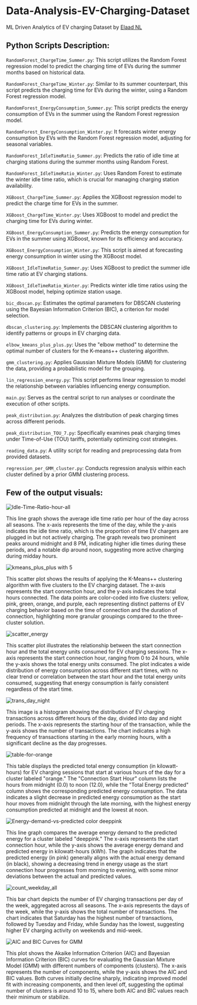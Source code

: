 # Data-Analysis-EV-Charging-Dataset
ML Driven Analytics of EV charging Dataset by [Elaad NL](https://elaad.nl/en/)

## Python Scripts Description:

`RandomForest_ChargeTime_Summer.py`: This script utilizes the Random Forest regression model to predict the charging time of EVs during the summer months based on historical data.

`RandomForest_ChargeTime_Winter.py`: Similar to its summer counterpart, this script predicts the charging time for EVs during the winter, using a Random Forest regression model.

`RandomForest_EnergyConsumption_Summer.py`: This script predicts the energy consumption of EVs in the summer using the Random Forest regression model.

`RandomForest_EnergyConsumption_Winter.py`: It forecasts winter energy consumption by EVs with the Random Forest regression model, adjusting for seasonal variables.

`RandomForest_IdleTimeRatio_Summer.py`: Predicts the ratio of idle time at charging stations during the summer months using Random Forest.

`RandomForest_IdleTimeRatio_Winter.py`: Uses Random Forest to estimate the winter idle time ratio, which is crucial for managing charging station availability.

`XGBoost_ChargeTime_Summer.py`: Applies the XGBoost regression model to predict the charge time for EVs in the summer.

`XGBoost_ChargeTime_Winter.py`: Uses XGBoost to model and predict the charging time for EVs during winter.

`XGBoost_EnergyConsumption_Summer.py`: Predicts the energy consumption for EVs in the summer using XGBoost, known for its efficiency and accuracy.

`XGBoost_EnergyConsumption_Winter.py`: This script is aimed at forecasting energy consumption in winter using the XGBoost model.

`XGBoost_IdleTimeRatio_Summer.py`: Uses XGBoost to predict the summer idle time ratio at EV charging stations.

`XGBoost_IdleTimeRatio_Winter.py`: Predicts winter idle time ratios using the XGBoost model, helping optimize station usage.

`bic_dbscan.py`: Estimates the optimal parameters for DBSCAN clustering using the Bayesian Information Criterion (BIC), a criterion for model selection.

`dbscan_clustering.py`: Implements the DBSCAN clustering algorithm to identify patterns or groups in EV charging data.

`elbow_kmeans_plus_plus.py`: Uses the "elbow method" to determine the optimal number of clusters for the K-means++ clustering algorithm.

`gmm_clustering.py`: Applies Gaussian Mixture Models (GMM) for clustering the data, providing a probabilistic model for the grouping.

`lin_regression_energy.py`: This script performs linear regression to model the relationship between variables influencing energy consumption.

`main.py`: Serves as the central script to run analyses or coordinate the execution of other scripts.

`peak_distribution.py`: Analyzes the distribution of peak charging times across different periods.

`peak_distribution_TOU_7.py`: Specifically examines peak charging times under Time-of-Use (TOU) tariffs, potentially optimizing cost strategies.

`reading_data.py`: A utility script for reading and preprocessing data from provided datasets.

`regression_per_GMM_cluster.py`: Conducts regression analysis within each cluster defined by a prior GMM clustering process.

## Few of the output visuals:

![Idle-Time-Ratio-hour-all](https://github.com/shivamjaisingh/ML-Driven-EV-Charge-Analytics/assets/20377780/308e6168-7d7f-4067-a148-08870e72680d)

This line graph shows the average idle time ratio per hour of the day across all seasons. The x-axis represents the time of the day, while the y-axis indicates the idle time ratio, which is the proportion of time EV chargers are plugged in but not actively charging. The graph reveals two prominent peaks around midnight and 8 PM, indicating higher idle times during these periods, and a notable dip around noon, suggesting more active charging during midday hours.

![kmeans_plus_plus with 5](https://github.com/shivamjaisingh/ML-Driven-EV-Charge-Analytics/assets/20377780/42c75177-64ea-41c7-b42f-d4f135bfd192)

This scatter plot shows the results of applying the K-Means++ clustering algorithm with five clusters to the EV charging dataset. The x-axis represents the start connection hour, and the y-axis indicates the total hours connected. The data points are color-coded into five clusters: yellow, pink, green, orange, and purple, each representing distinct patterns of EV charging behavior based on the time of connection and the duration of connection, highlighting more granular groupings compared to the three-cluster solution.

![scatter_energy](https://github.com/shivamjaisingh/ML-Driven-EV-Charge-Analytics/assets/20377780/93db248b-6710-4649-8cf8-685e43921709)

This scatter plot illustrates the relationship between the start connection hour and the total energy units consumed for EV charging sessions. The x-axis represents the start connection hour, ranging from 0 to 24 hours, while the y-axis shows the total energy units consumed. The plot indicates a wide distribution of energy consumption across different start times, with no clear trend or correlation between the start hour and the total energy units consumed, suggesting that energy consumption is fairly consistent regardless of the start time.

![trans_day_night](https://github.com/shivamjaisingh/ML-Driven-EV-Charge-Analytics/assets/20377780/6810210c-c471-4736-bc22-c0d3614d9f8f)

This image is a histogram showing the distribution of EV charging transactions across different hours of the day, divided into day and night periods. The x-axis represents the starting hour of the transaction, while the y-axis shows the number of transactions. The chart indicates a high frequency of transactions starting in the early morning hours, with a significant decline as the day progresses.

![table-for-orange](https://github.com/shivamjaisingh/ML-Driven-EV-Charge-Analytics/assets/20377780/77a30e88-1508-43bb-8ac4-fc828a4a9cad)

This table displays the predicted total energy consumption (in kilowatt-hours) for EV charging sessions that start at various hours of the day for a cluster labeled "orange." The "Connection Start Hour" column lists the hours from midnight (0.0) to noon (12.0), while the "Total Energy predicted" column shows the corresponding predicted energy consumption. The data indicates a slight decrease in predicted energy consumption as the start hour moves from midnight through the late morning, with the highest energy consumption predicted at midnight and the lowest at noon.

![Energy-demand-vs-predicted color deeppink](https://github.com/shivamjaisingh/ML-Driven-EV-Charge-Analytics/assets/20377780/b4f67cab-c53d-4276-b5e8-1b237393615a)

This line graph compares the average energy demand to the predicted energy for a cluster labeled "deeppink." The x-axis represents the start connection hour, while the y-axis shows the average energy demand and predicted energy in kilowatt-hours (kWh). The graph indicates that the predicted energy (in pink) generally aligns with the actual energy demand (in black), showing a decreasing trend in energy usage as the start connection hour progresses from morning to evening, with some minor deviations between the actual and predicted values.

![count_weekday_all](https://github.com/shivamjaisingh/ML-Driven-EV-Charge-Analytics/assets/20377780/085a901a-aa0d-4f74-ae3d-66fdb94b6be7)

This bar chart depicts the number of EV charging transactions per day of the week, aggregated across all seasons. The x-axis represents the days of the week, while the y-axis shows the total number of transactions. The chart indicates that Saturday has the highest number of transactions, followed by Tuesday and Friday, while Sunday has the lowest, suggesting higher EV charging activity on weekends and mid-week.

![AIC and BIC Curves for GMM](https://github.com/shivamjaisingh/ML-Driven-EV-Charge-Analytics/assets/20377780/569a6b17-9cc5-431a-ba5d-aefdb1e7d3fc)

This plot shows the Akaike Information Criterion (AIC) and Bayesian Information Criterion (BIC) curves for evaluating the Gaussian Mixture Model (GMM) with different numbers of components (clusters). The x-axis represents the number of components, while the y-axis shows the AIC and BIC values. Both curves initially decline sharply, indicating improved model fit with increasing components, and then level off, suggesting the optimal number of clusters is around 10 to 15, where both AIC and BIC values reach their minimum or stabilize.











